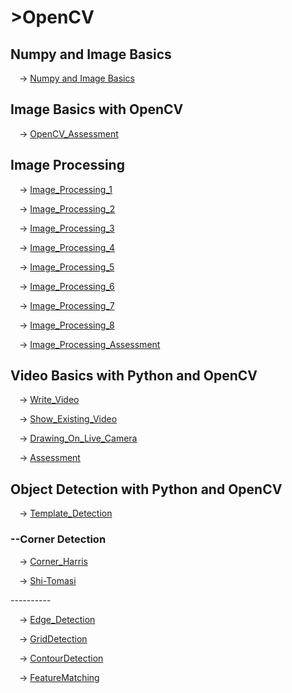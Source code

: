 # >OpenCV
<h2>Numpy and Image Basics</h2>
<p>&emsp;-> <a href="https://github.com/walterbishop67/OpenCv_Ex_U/tree/main/Section_1">Numpy and Image Basics</a></p>
<h2>Image Basics with OpenCV</h2>
<p>&emsp;-> <a href="https://github.com/walterbishop67/OpenCv_Ex_U/blob/main/Section_2/OpenCV_Assessment.ipynb">OpenCV_Assessment</a></p>
<h2>Image Processing</h2>
  <p>&emsp;-> <a href="https://github.com/walterbishop67/OpenCv_Ex_U/blob/main/Section_3/Image_processing_1.ipynb">Image_Processing_1</a></p>
  <p>&emsp;-> <a href="https://github.com/walterbishop67/OpenCv_Ex_U/blob/main/Section_3/Image_processing_2.ipynb">Image_Processing_2</a></p>
  <p>&emsp;-> <a href="https://github.com/walterbishop67/OpenCv_Ex_U/blob/main/Section_3/Image_processing_3.ipynb">Image_Processing_3</a></p>
  <p>&emsp;-> <a href="https://github.com/walterbishop67/OpenCv_Ex_U/blob/main/Section_3/Image_processing_4.ipynb">Image_Processing_4</a></p>
  <p>&emsp;-> <a href="https://github.com/walterbishop67/OpenCv_Ex_U/blob/main/Section_3/Image_processing_5.ipynb">Image_Processing_5</a></p>
  <p>&emsp;-> <a href="https://github.com/walterbishop67/OpenCv_Ex_U/blob/main/Section_3/Image_processing_6.ipynb">Image_Processing_6</a></p>
  <p>&emsp;-> <a href="https://github.com/walterbishop67/OpenCv_Ex_U/blob/main/Section_3/Image_processing_7.ipynb">Image_Processing_7</a></p>
  <p>&emsp;-> <a href="https://github.com/walterbishop67/OpenCv_Ex_U/blob/main/Section_3/Image_processing_8.ipynb">Image_Processing_8</a></p>
  <p>&emsp;-> <a href="https://github.com/walterbishop67/OpenCv_Ex_U/blob/main/Section_3/image_processing_assesment.ipynb">Image_Processing_Assessment</a></p>
<h2>Video Basics with Python and OpenCV</h2>
   <p>&emsp;-> <a href="https://github.com/walterbishop67/OpenCv_Ex_U/blob/main/Section_4/WriteVideo/WriteVideo.py">Write_Video</a></p>
  <p>&emsp;-> <a href="https://github.com/walterbishop67/OpenCv_Ex_U/blob/main/Section_4/ShowExistingVideo/ShowiExistingVideo.py">Show_Existing_Video</a></p>
  <p>&emsp;-> <a href="https://github.com/walterbishop67/OpenCv_Ex_U/blob/main/Section_4/DrawingOnLiveCamera/DrawingOnLiveCamera.py">Drawing_On_Live_Camera</a></p>
  <p>&emsp;-> <a href="https://github.com/walterbishop67/OpenCv_Ex_U/blob/main/Section_4/Assessment/Assessment.py">Assessment</a></p>
<h2>Object Detection with Python and OpenCV</h2>
   <p>&emsp;-> <a href="https://github.com/walterbishop67/OpenCv_Ex_U/blob/main/Section_5/TemplateMatching/ObjectDetection_1.ipynb">Template_Detection</a></p>
   <h3>--Corner Detection</h3>
     <p>&emsp;-> <a href="https://github.com/walterbishop67/OpenCv_Ex_U/blob/main/Section_5/CornerDetection/corrnerHarris.ipynb">Corner_Harris</a></p>
     <p>&emsp;-> <a href="https://github.com/walterbishop67/OpenCv_Ex_U/blob/main/Section_5/CornerDetection/Shi-Tomasi.ipynb">Shi-Tomasi</a></p>
      <p>----------</p>
    <p>&emsp;-> <a href="https://github.com/walterbishop67/OpenCv_Ex_U/blob/main/Section_5/EdgeDetection/Edge_Detection.ipynb">Edge_Detection</a></p>  
    <p>&emsp;-> <a href="https://github.com/walterbishop67/OpenCv_Ex_U/blob/main/Section_5/GridDetection/GridDetection.ipynb">GridDetection</a></p>
    <p>&emsp;-> <a href="https://github.com/walterbishop67/OpenCv_Ex_U/blob/main/Section_5/ContourDetection/ContourDetection.ipynb">ContourDetection</a></p>  
    <p>&emsp;-> <a href="https://github.com/walterbishop67/OpenCv_Ex_U/blob/main/Section_5/FeatureMatching/FeatureMatching.ipynb">FeatureMatching</a></p>

